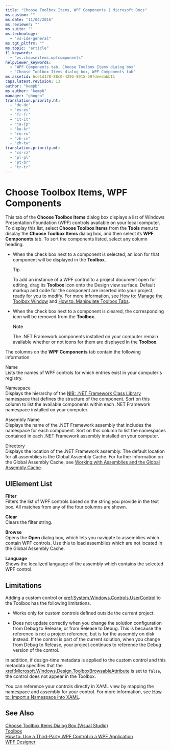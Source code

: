 ```yaml
---
title: "Choose Toolbox Items, WPF Components | Microsoft Docs"
ms.custom: ""
ms.date: "11/04/2016"
ms.reviewer: ""
ms.suite: ""
ms.technology: 
  - "vs-ide-general"
ms.tgt_pltfrm: ""
ms.topic: "article"
f1_keywords: 
  - "vs.chooseitems.wpfcomponents"
helpviewer_keywords: 
  - "WPF Components tab, Choose Toolbox Items dialog box"
  - "Choose Toolbox Items dialog box, WPF Components tab"
ms.assetid: 6ce1d178-88c0-4295-8915-59fdeedabb11
caps.latest.revision: 13
author: "kempb"
ms.author: "kempb"
manager: "ghogen"
translation.priority.ht: 
  - "de-de"
  - "es-es"
  - "fr-fr"
  - "it-it"
  - "ja-jp"
  - "ko-kr"
  - "ru-ru"
  - "zh-cn"
  - "zh-tw"
translation.priority.mt: 
  - "cs-cz"
  - "pl-pl"
  - "pt-br"
  - "tr-tr"
---
```

# Choose Toolbox Items, WPF Components
This tab of the **Choose Toolbox Items** dialog box displays a list of Windows Presentation Foundation (WPF) controls available on your local computer. To display this list, select **Choose Toolbox Items** from the **Tools** menu to display the **Choose Toolbox Items** dialog box, and then select its **WPF Components** tab. To sort the components listed, select any column heading.  
  
-   When the check box next to a component is selected, an icon for that component will be displayed in the **Toolbox**.  
  
    > [!TIP]
    >  To add an instance of a WPF control to a project document open for editing, drag its **Toolbox** icon onto the Design view surface. Default markup and code for the component are inserted into your project, ready for you to modify. For more information, see [How to: Manage the Toolbox Window](http://msdn.microsoft.com/en-us/a022c3fe-298c-4a59-a48f-b050da90ebc2) and [How to: Manipulate Toolbox Tabs](http://msdn.microsoft.com/en-us/21285050-cadd-455a-b1f5-a2289a89c4db).  
  
-   When the check box next to a component is cleared, the corresponding icon will be removed from the **Toolbox.**  
  
    > [!NOTE]
    >  The .NET Framework components installed on your computer remain available whether or not icons for them are displayed in the **Toolbox**.  
  
 The columns on the **WPF Components** tab contain the following information:  
  
 Name  
 Lists the names of WPF controls for which entries exist in your computer's registry.  
  
 Namespace  
 Displays the hierarchy of the [NIB: .NET Framework Class Library](http://msdn.microsoft.com/en-us/6c4f3a62-6a0f-41f2-9d52-ee0b13686f29) namespace that defines the structure of the component. Sort on this column to list the available components within each .NET Framework namespace installed on your computer.  
  
 Assembly Name  
 Displays the name of the .NET Framework assembly that includes the namespace for each component. Sort on this column to list the namespaces contained in each .NET Framework assembly installed on your computer.  
  
 Directory  
 Displays the location of the .NET Framework assembly. The default location for all assemblies is the Global Assembly Cache. For further information on the Global Assembly Cache, see [Working with Assemblies and the Global Assembly Cache](/dotnet/framework/app-domains/working-with-assemblies-and-the-gac).  
  
## UIElement List  
 **Filter**  
 Filters the list of WPF controls based on the string you provide in the text box. All matches from any of the four columns are shown.  
  
 **Clear**  
 Clears the filter string.  
  
 **Browse**  
 Opens the **Open** dialog box, which lets you navigate to assemblies which contain WPF controls. Use this to load assemblies which are not located in the Global Assembly Cache.  
  
 **Language**  
 Shows the localized language of the assembly which contains the selected WPF control.  
  
## Limitations  
 Adding a custom control or <xref:System.Windows.Controls.UserControl> to the Toolbox has the following limitations.  
  
-   Works only for custom controls defined outside the current project.  
  
-   Does not update correctly when you change the solution configuration from Debug to Release, or from Release to Debug. This is because the reference is not a project reference, but is for the assembly on disk instead. If the control is part of the current solution, when you change from Debug to Release, your project continues to reference the Debug version of the control.  
  
 In addition, if design-time metadata is applied to the custom control and this metadata specifies that the <xref:Microsoft.Windows.Design.ToolboxBrowsableAttribute> is set to `false`, the control does not appear in the Toolbox.  
  
 You can reference your controls directly in XAML view by mapping the namespace and assembly for your control. For more information, see [How to: Import a Namespace into XAML](http://msdn.microsoft.com/en-us/6cda7c7a-369c-47dd-9c2d-13a35dcf737c).  
  
## See Also  
 [Choose Toolbox Items Dialog Box (Visual Studio)](http://msdn.microsoft.com/en-us/bd07835f-18a8-433e-bccc-7141f65263bb)   
 [Toolbox](../../ide/reference/toolbox.md)   
 [How to: Use a Third-Party WPF Control in a WPF Application](http://msdn.microsoft.com/en-us/f4c0b601-3818-4f9f-85e5-77905f3b427f)   
 [WPF Designer](http://msdn.microsoft.com/en-us/c6c65214-8411-4e16-b254-163ed4099c26)